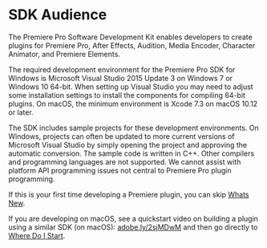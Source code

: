 # SDK Audience

The Premiere Pro Software Development Kit enables developers to create plugins for Premiere Pro, After Effects, Audition, Media Encoder, Character Animator, and Premiere Elements.

The required development environment for the Premiere Pro SDK for Windows is Microsoft Visual Studio 2015 Update 3 on Windows 7 or Windows 10 64-bit. When setting up Visual Studio you may need to adjust some installation settings to install the components for compiling 64-bit plugins. On macOS, the minimum environment is Xcode 7.3 on macOS 10.12 or later.

The SDK includes sample projects for these development environments. On Windows, projects can often be updated to more current versions of Microsoft Visual Studio by simply opening the project and approving the automatic conversion. The sample code is written in C++. Other compilers and programming languages are not supported. We cannot assist with platform API programming issues not central to Premiere Pro plugin programming.

If this is your first time developing a Premiere plugin, you can skip [Whats New](whats-new.md).

If you are developing on macOS, see a quickstart video on building a plugin using a similar SDK (on macOS): [adobe.ly/2sjMDwM](https://adobe.ly/2sjMDwM) and then go directly to [Where Do I Start](where-do-i-start.md).

